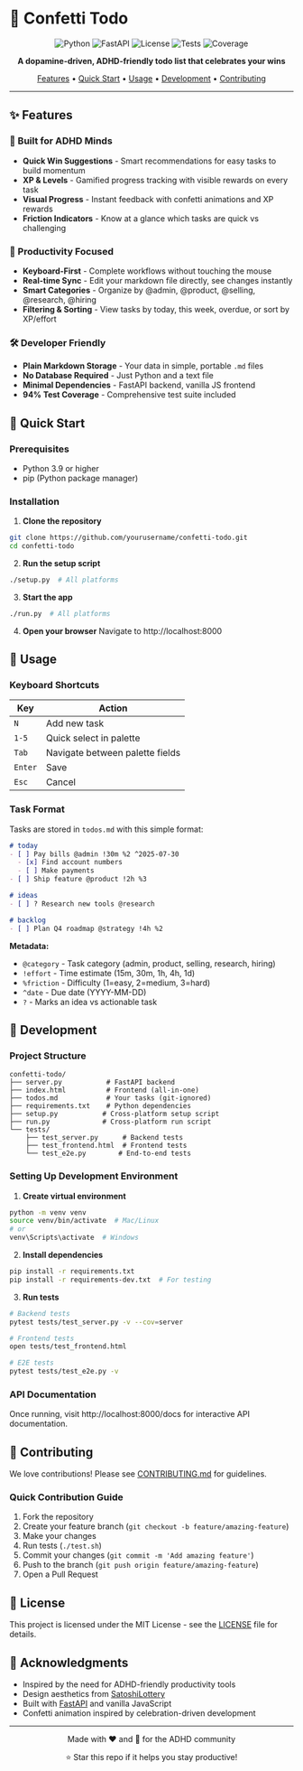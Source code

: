 # 🎉 Confetti Todo

<div align="center">

![Python](https://img.shields.io/badge/python-3.9%2B-blue)
![FastAPI](https://img.shields.io/badge/FastAPI-0.104.1-009688)
![License](https://img.shields.io/badge/license-MIT-green)
![Tests](https://img.shields.io/badge/tests-passing-brightgreen)
![Coverage](https://img.shields.io/badge/coverage-94%25-brightgreen)

**A dopamine-driven, ADHD-friendly todo list that celebrates your wins**

[Features](#features) • [Quick Start](#quick-start) • [Usage](#usage) • [Development](#development) • [Contributing](#contributing)

</div>

---

## ✨ Features

### 🎯 Built for ADHD Minds
- **Quick Win Suggestions** - Smart recommendations for easy tasks to build momentum
- **XP & Levels** - Gamified progress tracking with visible rewards on every task
- **Visual Progress** - Instant feedback with confetti animations and XP rewards
- **Friction Indicators** - Know at a glance which tasks are quick vs challenging

### 🚀 Productivity Focused
- **Keyboard-First** - Complete workflows without touching the mouse
- **Real-time Sync** - Edit your markdown file directly, see changes instantly
- **Smart Categories** - Organize by @admin, @product, @selling, @research, @hiring
- **Filtering & Sorting** - View tasks by today, this week, overdue, or sort by XP/effort

### 🛠 Developer Friendly
- **Plain Markdown Storage** - Your data in simple, portable `.md` files
- **No Database Required** - Just Python and a text file
- **Minimal Dependencies** - FastAPI backend, vanilla JS frontend
- **94% Test Coverage** - Comprehensive test suite included

## 🚀 Quick Start

### Prerequisites
- Python 3.9 or higher
- pip (Python package manager)

### Installation

1. **Clone the repository**
```bash
git clone https://github.com/yourusername/confetti-todo.git
cd confetti-todo
```

2. **Run the setup script**
```bash
./setup.py  # All platforms
```

3. **Start the app**
```bash
./run.py  # All platforms
```

4. **Open your browser**
Navigate to http://localhost:8000

## 📖 Usage

### Keyboard Shortcuts

| Key | Action |
|-----|--------|
| `N` | Add new task |
| `1-5` | Quick select in palette |
| `Tab` | Navigate between palette fields |
| `Enter` | Save |
| `Esc` | Cancel |

### Task Format

Tasks are stored in `todos.md` with this simple format:

```markdown
# today
- [ ] Pay bills @admin !30m %2 ^2025-07-30
  - [x] Find account numbers
  - [ ] Make payments
- [ ] Ship feature @product !2h %3

# ideas
- [ ] ? Research new tools @research

# backlog
- [ ] Plan Q4 roadmap @strategy !4h %2
```

**Metadata:**
- `@category` - Task category (admin, product, selling, research, hiring)
- `!effort` - Time estimate (15m, 30m, 1h, 4h, 1d)
- `%friction` - Difficulty (1=easy, 2=medium, 3=hard)
- `^date` - Due date (YYYY-MM-DD)
- `?` - Marks an idea vs actionable task

## 🔧 Development

### Project Structure
```
confetti-todo/
├── server.py           # FastAPI backend
├── index.html          # Frontend (all-in-one)
├── todos.md            # Your tasks (git-ignored)
├── requirements.txt    # Python dependencies
├── setup.py           # Cross-platform setup script
├── run.py             # Cross-platform run script
└── tests/
    ├── test_server.py      # Backend tests
    ├── test_frontend.html  # Frontend tests
    └── test_e2e.py        # End-to-end tests
```

### Setting Up Development Environment

1. **Create virtual environment**
```bash
python -m venv venv
source venv/bin/activate  # Mac/Linux
# or
venv\Scripts\activate  # Windows
```

2. **Install dependencies**
```bash
pip install -r requirements.txt
pip install -r requirements-dev.txt  # For testing
```

3. **Run tests**
```bash
# Backend tests
pytest tests/test_server.py -v --cov=server

# Frontend tests
open tests/test_frontend.html

# E2E tests
pytest tests/test_e2e.py -v
```

### API Documentation

Once running, visit http://localhost:8000/docs for interactive API documentation.

## 🤝 Contributing

We love contributions! Please see [CONTRIBUTING.md](CONTRIBUTING.md) for guidelines.

### Quick Contribution Guide

1. Fork the repository
2. Create your feature branch (`git checkout -b feature/amazing-feature`)
3. Make your changes
4. Run tests (`./test.sh`)
5. Commit your changes (`git commit -m 'Add amazing feature'`)
6. Push to the branch (`git push origin feature/amazing-feature`)
7. Open a Pull Request

## 📄 License

This project is licensed under the MIT License - see the [LICENSE](LICENSE) file for details.

## 🙏 Acknowledgments

- Inspired by the need for ADHD-friendly productivity tools
- Design aesthetics from [SatoshiLottery](https://github.com/mrawsky/CryptoCracker)
- Built with [FastAPI](https://fastapi.tiangolo.com/) and vanilla JavaScript
- Confetti animation inspired by celebration-driven development

---

<div align="center">
Made with ❤️ and 🎉 for the ADHD community

⭐ Star this repo if it helps you stay productive!
</div>